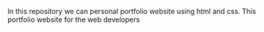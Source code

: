 In this repository we can personal portfolio website using html and css.
This portfolio website for the web developers
